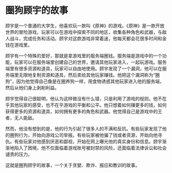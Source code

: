 # 圈狗顾宇的故事

顾宇是一个普通的大学生，他喜欢玩一款叫《原神》的游戏。《原神》是一款开放世界的冒险游戏，玩家可以在游戏中探索不同的地区，收集各种角色和武器，与敌人战斗，完成任务和活动。顾宇对这款游戏非常着迷，他每天都会花很多时间和金钱在游戏里。

顾宇有一个特殊的爱好，那就是拿游戏里的服务端圈钱。服务端是游戏中的一个功能，玩家可以在服务端里创建自己的世界，邀请其他玩家进入，一起玩游戏。服务端里有很多资源和道具，玩家可以自由地使用。顾宇发现了一个漏洞，他可以在服务端里无限地复制资源和道具，然后卖给其他玩家赚钱。他把这个漏洞称为“圈狗”，因为他觉得自己像是在圈养狗一样，用食物诱惑其他玩家进入他的服务端，然后从他们身上剥削利益。

顾宇觉得自己很聪明，他认为这样做没有什么错，只是利用了游戏的规则。他不在乎其他玩家的感受，也不在乎游戏的平衡和公平。他只想着如何赚更多的钱，如何获得更多的资源和道具，如何拥有更多的角色和武器。他觉得自己是游戏中的王者，无人能敌。

然而，他没有想到的是，他的行为引起了很多人的不满和反抗。有些玩家发现了他的圈狗行为，开始向游戏公司举报。有些玩家被他骗了钱或者资源，开始向他寻仇。有些玩家对他感到厌恶和鄙视，开始在网上曝光他的真实身份和信息。顾宇渐渐地陷入了困境，他不仅面临着游戏账号被封禁的风险，还面临着法律诉讼和社会谴责的压力。

这就是圈狗顾宇的故事，一个关于贪婪、欺诈、报应和教训的故事。
